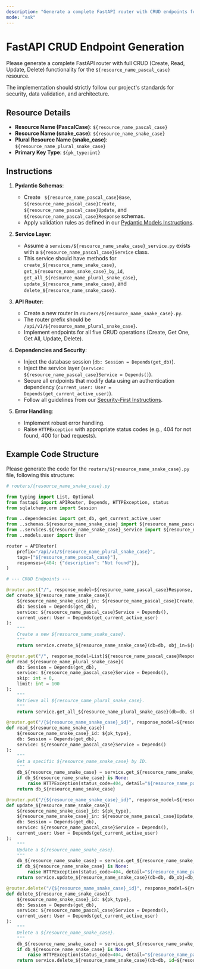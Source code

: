 ```yaml
---
description: "Generate a complete FastAPI router with CRUD endpoints for a resource."
mode: "ask"
---
```


# FastAPI CRUD Endpoint Generation

Please generate a complete FastAPI router with full CRUD (Create, Read, Update, Delete) functionality for the `${resource_name_pascal_case}` resource.

The implementation should strictly follow our project's standards for security, data validation, and architecture.

## Resource Details

- **Resource Name (PascalCase)**: `${resource_name_pascal_case}`
- **Resource Name (snake_case)**: `${resource_name_snake_case}`
- **Plural Resource Name (snake_case)**: `${resource_name_plural_snake_case}`
- **Primary Key Type**: `${pk_type:int}`

## Instructions

1.  **Pydantic Schemas**:

    - Create ` ${resource_name_pascal_case}Base`, `${resource_name_pascal_case}Create`, `${resource_name_pascal_case}Update`, and `${resource_name_pascal_case}Response` schemas.
    - Apply validation rules as defined in our [Pydantic Models Instructions](./pydantic-models.md).

2.  **Service Layer**:

    - Assume a `services/${resource_name_snake_case}_service.py` exists with a `${resource_name_pascal_case}Service` class.
    - This service should have methods for `create_${resource_name_snake_case}`, `get_${resource_name_snake_case}_by_id`, `get_all_${resource_name_plural_snake_case}`, `update_${resource_name_snake_case}`, and `delete_${resource_name_snake_case}`.

3.  **API Router**:

    - Create a new router in `routers/${resource_name_snake_case}.py`.
    - The router prefix should be `/api/v1/${resource_name_plural_snake_case}`.
    - Implement endpoints for all five CRUD operations (Create, Get One, Get All, Update, Delete).

4.  **Dependencies and Security**:

    - Inject the database session (`db: Session = Depends(get_db)`).
    - Inject the service layer (`service: ${resource_name_pascal_case}Service = Depends()`).
    - Secure all endpoints that modify data using an authentication dependency (`current_user: User = Depends(get_current_active_user)`).
    - Follow all guidelines from our [Security-First Instructions](../instructions/shared/security-first.instructions.md).

5.  **Error Handling**:
    - Implement robust error handling.
    - Raise `HTTPException` with appropriate status codes (e.g., 404 for not found, 400 for bad requests).

## Example Code Structure

Please generate the code for the `routers/${resource_name_snake_case}.py` file, following this structure:

```python
# routers/{resource_name_snake_case}.py

from typing import List, Optional
from fastapi import APIRouter, Depends, HTTPException, status
from sqlalchemy.orm import Session

from ..dependencies import get_db, get_current_active_user
from ..schemas.${resource_name_snake_case} import ${resource_name_pascal_case}Create, ${resource_name_pascal_case}Update, ${resource_name_pascal_case}Response
from ..services.${resource_name_snake_case}_service import ${resource_name_pascal_case}Service
from ..models.user import User

router = APIRouter(
    prefix="/api/v1/${resource_name_plural_snake_case}",
    tags=["${resource_name_pascal_case}"],
    responses={404: {"description": "Not found"}},
)

# --- CRUD Endpoints ---

@router.post("/", response_model=${resource_name_pascal_case}Response, status_code=status.HTTP_201_CREATED)
def create_${resource_name_snake_case}(
    ${resource_name_snake_case}_in: ${resource_name_pascal_case}Create,
    db: Session = Depends(get_db),
    service: ${resource_name_pascal_case}Service = Depends(),
    current_user: User = Depends(get_current_active_user)
):
    """
    Create a new ${resource_name_snake_case}.
    """
    return service.create_${resource_name_snake_case}(db=db, obj_in=${resource_name_snake_case}_in)

@router.get("/", response_model=List[${resource_name_pascal_case}Response])
def read_${resource_name_plural_snake_case}(
    db: Session = Depends(get_db),
    service: ${resource_name_pascal_case}Service = Depends(),
    skip: int = 0,
    limit: int = 100
):
    """
    Retrieve all ${resource_name_plural_snake_case}.
    """
    return service.get_all_${resource_name_plural_snake_case}(db=db, skip=skip, limit=limit)

@router.get("/{${resource_name_snake_case}_id}", response_model=${resource_name_pascal_case}Response)
def read_${resource_name_snake_case}(
    ${resource_name_snake_case}_id: ${pk_type},
    db: Session = Depends(get_db),
    service: ${resource_name_pascal_case}Service = Depends()
):
    """
    Get a specific ${resource_name_snake_case} by ID.
    """
    db_${resource_name_snake_case} = service.get_${resource_name_snake_case}_by_id(db=db, id=${resource_name_snake_case}_id)
    if db_${resource_name_snake_case} is None:
        raise HTTPException(status_code=404, detail="${resource_name_pascal_case} not found")
    return db_${resource_name_snake_case}

@router.put("/{${resource_name_snake_case}_id}", response_model=${resource_name_pascal_case}Response)
def update_${resource_name_snake_case}(
    ${resource_name_snake_case}_id: ${pk_type},
    ${resource_name_snake_case}_in: ${resource_name_pascal_case}Update,
    db: Session = Depends(get_db),
    service: ${resource_name_pascal_case}Service = Depends(),
    current_user: User = Depends(get_current_active_user)
):
    """
    Update a ${resource_name_snake_case}.
    """
    db_${resource_name_snake_case} = service.get_${resource_name_snake_case}_by_id(db=db, id=${resource_name_snake_case}_id)
    if db_${resource_name_snake_case} is None:
        raise HTTPException(status_code=404, detail="${resource_name_pascal_case} not found")
    return service.update_${resource_name_snake_case}(db=db, db_obj=db_${resource_name_snake_case}, obj_in=${resource_name_snake_case}_in)

@router.delete("/{${resource_name_snake_case}_id}", response_model=${resource_name_pascal_case}Response)
def delete_${resource_name_snake_case}(
    ${resource_name_snake_case}_id: ${pk_type},
    db: Session = Depends(get_db),
    service: ${resource_name_pascal_case}Service = Depends(),
    current_user: User = Depends(get_current_active_user)
):
    """
    Delete a ${resource_name_snake_case}.
    """
    db_${resource_name_snake_case} = service.get_${resource_name_snake_case}_by_id(db=db, id=${resource_name_snake_case}_id)
    if db_${resource_name_snake_case} is None:
        raise HTTPException(status_code=404, detail="${resource_name_pascal_case} not found")
    return service.delete_${resource_name_snake_case}(db=db, id=${resource_name_snake_case}_id)
```
